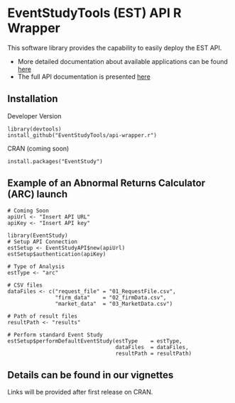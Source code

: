 # EventStudyTools (EST) API R Wrapper

This software library provides the capability to easily deploy the EST API.

* More detailed documentation about available applications can be found [here](http://wwww.eventstudytools.com)
* The full API documentation is presented [here](http://wwww.eventstudytools.com/API-ARC)

## Installation

Developer Version
```
library(devtools)
install_github("EventStudyTools/api-wrapper.r")
```

CRAN (coming soon)
```
install.packages("EventStudy")
```

## Example of an Abnormal Returns Calculator (ARC) launch

```
# Coming Soon
apiUrl <- "Insert API URL"
apiKey <- "Insert API key"

library(EventStudy)
# Setup API Connection
estSetup <- EventStudyAPI$new(apiUrl)
estSetup$authentication(apiKey)

# Type of Analysis
estType <- "arc"

# CSV files
dataFiles <- c("request_file" = "01_RequestFile.csv", 
               "firm_data"    = "02_firmData.csv", 
               "market_data"  = "03_MarketData.csv")

# Path of result files
resultPath <- "results"

# Perform standard Event Study
estSetup$performDefaultEventStudy(estType    = estType,
                                  dataFiles  = dataFiles, 
                                  resultPath = resultPath)
```

## Details can be found in our vignettes

Links will be provided after first release on CRAN.
